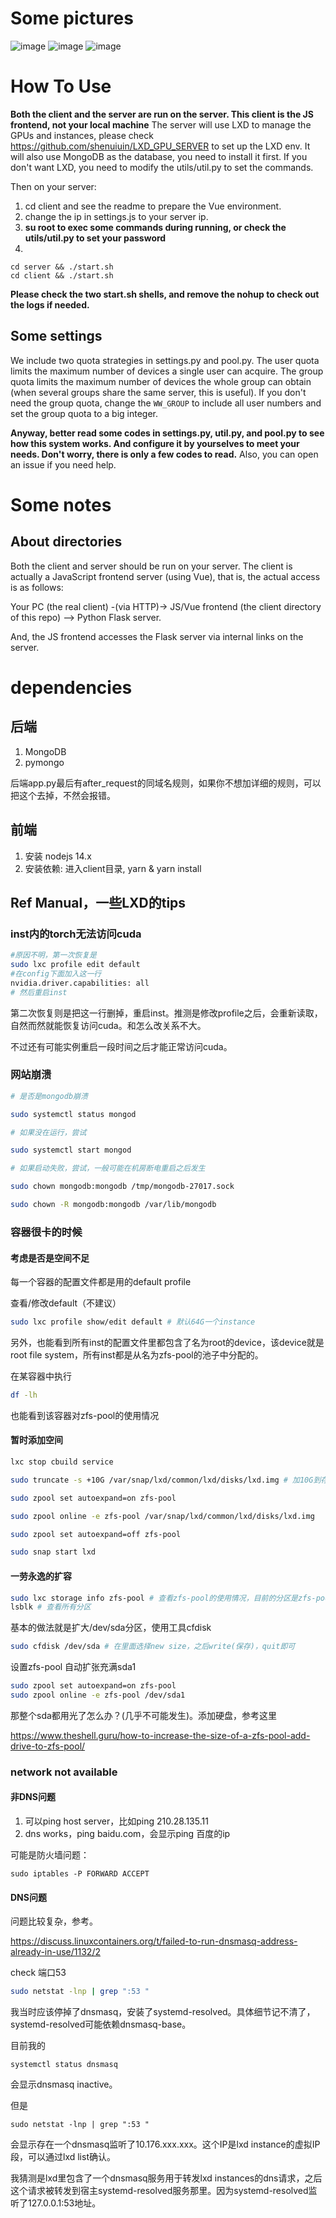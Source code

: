# Some pictures
![image](https://user-images.githubusercontent.com/14119191/161905666-19b2c8c9-55c9-437e-a471-6ca996754b17.png)
![image](https://user-images.githubusercontent.com/14119191/161905352-2b9aaaa9-eb62-4f88-9908-45e676e91555.png)
![image](https://user-images.githubusercontent.com/14119191/161905534-f101364c-9aeb-432c-be87-60fe9bc76f4f.png)

# How To Use
**Both the client and the server are run on the server. This client is the JS frontend, not your local machine**
The server will use LXD to manage the GPUs and instances, please check https://github.com/shenuiuin/LXD_GPU_SERVER to set up the LXD env. It will also use MongoDB as the database, you need to install it first. If you don't want LXD, you need to modify the utils/util.py to set the commands.

Then on your server:
1. cd client and see the readme to prepare the Vue environment.
2. change the ip in settings.js to your server ip.
3. **su root to exec some commands during running, or check the utils/util.py to set your password**
4. 
```
cd server && ./start.sh
cd client && ./start.sh
```
**Please check the two start.sh shells, and remove the nohup to check out the logs if needed.**

## Some settings
We include two quota strategies in settings.py and pool.py. The user quota limits the maximum number of devices a single user can acquire. The group quota limits the maximum number of devices the whole group can obtain (when several groups share the same server, this is useful). If you don't need the group quota, change the ```WW_GROUP``` to include all user numbers and set the group quota to a big integer.

**Anyway, better read some codes in settings.py, util.py, and pool.py to see how this system works. And configure it by yourselves to meet your needs. Don't worry, there is only a few codes to read.** Also, you can open an issue if you need help.

# Some notes
## About directories
Both the client and server should be run on your server. The client is actually a JavaScript frontend server (using Vue), that is, the actual access is as follows:

Your PC (the real client) -(via HTTP)-> JS/Vue frontend (the client directory of this repo) --> Python Flask server. 

And, the JS frontend accesses the Flask server via internal links on the server.

# dependencies

## 后端
1. MongoDB
2. pymongo

后端app.py最后有after_request的同域名规则，如果你不想加详细的规则，可以把这个去掉，不然会报错。

## 前端
1. 安装 nodejs 14.x
2. 安装依赖: 进入client目录, yarn & yarn install

## Ref Manual，一些LXD的tips

### inst内的torch无法访问cuda

```bash
#原因不明，第一次恢复是
sudo lxc profile edit default
#在config下面加入这一行  
nvidia.driver.capabilities: all
# 然后重启inst
```

第二次恢复则是把这一行删掉，重启inst。推测是修改profile之后，会重新读取，自然而然就能恢复访问cuda。和怎么改关系不大。

不过还有可能实例重启一段时间之后才能正常访问cuda。

### 网站崩溃

```bash
# 是否是mongodb崩溃

sudo systemctl status mongod

# 如果没在运行，尝试

sudo systemctl start mongod

# 如果启动失败，尝试，一般可能在机房断电重启之后发生

sudo chown mongodb:mongodb /tmp/mongodb-27017.sock

sudo chown -R mongodb:mongodb /var/lib/mongodb
```

### 容器很卡的时候

#### 考虑是否是空间不足

每一个容器的配置文件都是用的default profile

查看/修改default（不建议）

```bash
sudo lxc profile show/edit default # 默认64G一个instance
```

另外，也能看到所有inst的配置文件里都包含了名为root的device，该device就是root file system，所有inst都是从名为zfs-pool的池子中分配的。

在某容器中执行

```bash
df -lh
```

也能看到该容器对zfs-pool的使用情况

#### 暂时添加空间

```bash
lxc stop cbuild service 

sudo truncate -s +10G /var/snap/lxd/common/lxd/disks/lxd.img # 加10G到存储池

sudo zpool set autoexpand=on zfs-pool

sudo zpool online -e zfs-pool /var/snap/lxd/common/lxd/disks/lxd.img

sudo zpool set autoexpand=off zfs-pool 

sudo snap start lxd
```

#### 一劳永逸的扩容

```bash
sudo lxc storage info zfs-pool # 查看zfs-pool的使用情况，目前的分区是zfs-pool占用了/dev/sda下的1号分区;
lsblk # 查看所有分区
```

基本的做法就是扩大/dev/sda分区，使用工具cfdisk

```bash
sudo cfdisk /dev/sda # 在里面选择new size，之后write(保存)，quit即可
```

设置zfs-pool 自动扩张充满sda1

```bash
sudo zpool set autoexpand=on zfs-pool
sudo zpool online -e zfs-pool /dev/sda1
```

那整个sda都用光了怎么办？(几乎不可能发生)。添加硬盘，参考这里

https://www.theshell.guru/how-to-increase-the-size-of-a-zfs-pool-add-drive-to-zfs-pool/

### network not available

#### 非DNS问题

1. 可以ping host server，比如ping 210.28.135.11
2. dns works，ping baidu.com，会显示ping 百度的ip

可能是防火墙问题：

`sudo iptables -P FORWARD ACCEPT`

#### DNS问题

问题比较复杂，参考。

https://discuss.linuxcontainers.org/t/failed-to-run-dnsmasq-address-already-in-use/1132/2

check 端口53

```bash
sudo netstat -lnp | grep ":53 "
```

我当时应该停掉了dnsmasq，安装了systemd-resolved。具体细节记不清了，systemd-resolved可能依赖dnsmasq-base。

目前我的

`systemctl status dnsmasq`

会显示dnsmasq inactive。

但是

`sudo netstat -lnp | grep ":53 "`

会显示存在一个dnsmasq监听了10.176.xxx.xxx。这个IP是lxd instance的虚拟IP段，可以通过lxd list确认。

我猜测是lxd里包含了一个dnsmasq服务用于转发lxd instances的dns请求，之后这个请求被转发到宿主systemd-resolved服务那里。因为systemd-resolved监听了127.0.0.1:53地址。


